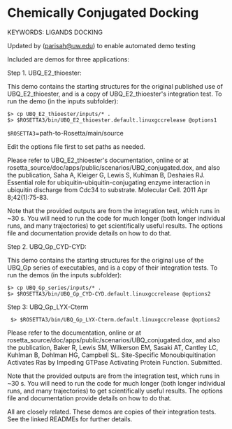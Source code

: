 Chemically Conjugated Docking
=============================

KEYWORDS: LIGANDS DOCKING

Updated by (parisah@uw.edu) to enable automated demo testing

Included are demos for three applications:

Step 1. UBQ_E2_thioester:

This demo contains the starting structures for the original published use of UBQ_E2_thioester, and is a copy of UBQ_E2_thioester's integration test. To run the demo (in the inputs subfolder):

```
$> cp UBQ_E2_thioester/inputs/* .
$> $ROSETTA3/bin/UBQ_E2_thioester.default.linuxgccrelease @options1
```

`$ROSETTA3`=path-to-Rosetta/main/source

Edit the options file first to set paths as needed.

Please refer to UBQ_E2_thioester's documentation, online or at rosetta_source/doc/apps/public/scenarios/UBQ_conjugated.dox, and also the publication, Saha A, Kleiger G, Lewis S, Kuhlman B, Deshaies RJ. Essential role for ubiquitin-ubiquitin-conjugating enzyme interaction in ubiquitin discharge from Cdc34 to substrate. Molecular Cell. 2011 Apr 8;42(1):75-83.

Note that the provided outputs are from the integration test, which runs in ~30 s. You will need to run the code for much longer (both longer individual runs, and many trajectories) to get scientifically useful results. The options file and documentation provide details on how to do that.

Step 2. UBQ_Gp_CYD-CYD:

This demo contains the starting structures for the original use of the UBQ_Gp series of executables, and is a copy of their integration tests. To run the demos (in the inputs subfolder):
```
$> cp UBQ_Gp_series/inputs/* .
$> $ROSETTA3/bin/UBQ_Gp_CYD-CYD.default.linuxgccrelease @options2
```
 Step 3: UBQ_Gp_LYX-Cterm
``` 
 $> $ROSETTA3/bin/UBQ_Gp_LYX-Cterm.default.linuxgccrelease @options2
```
Please refer to the documentation, online or at rosetta_source/doc/apps/public/scenarios/UBQ_conjugated.dox, and also the publication, Baker R, Lewis SM, Wilkerson EM, Sasaki AT, Cantley LC, Kuhlman B, Dohlman HG, Campbell SL. Site-Specific Monoubiquitination Activates Ras by Impeding GTPase Activating Protein Function. Submitted.

Note that the provided outputs are from the integration test, which runs in ~30 s. You will need to run the code for much longer (both longer individual runs, and many trajectories) to get scientifically useful results. The options file and documentation provide details on how to do that.

All are closely related.
These demos are copies of their integration tests.
See the linked READMEs for further details.

